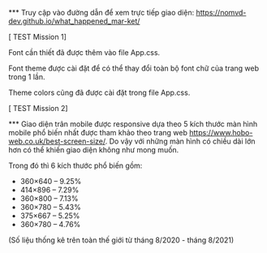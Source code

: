 *** Truy cập vào đường dẫn để xem trực tiếp giao diện: https://nomvd-dev.github.io/what_happened_mar-ket/

[ TEST Mission 1]

Font cần thiết đã được thêm vào file App.css.

Font theme được cài đặt để có thể thay đổi toàn bộ font chữ của trang web trong 1 lần.

Theme colors cũng đã được cài đặt trong file App.css.

[ TEST Mission 2]

*** Giao diện trân mobile được responsive dựa theo 5 kích thước màn hình mobile phổ biến nhất được tham khảo theo trang web https://www.hobo-web.co.uk/best-screen-size/. Do vậy với những màn hình có chiều dài lớn hơn có thể khiến giao diện không như mong muốn.

Trong đó thì 6 kích thước phổ biến gồm:

* 360×640 – 9.25%
* 414×896 – 7.29%
* 360×800 – 7.13%
* 360×780 – 5.43%
* 375×667 – 5.25%
* 360×780 – 4.76% 

(Số liệu thống kê trên toàn thế giới từ tháng 8/2020 - tháng 8/2021)
